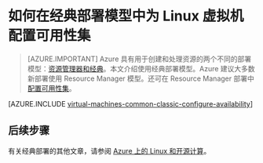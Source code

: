 <properties
	pageTitle="经典 Linux VM 的可用性集 |Azure"
	description="在经典部署模型中，使用 Azure 门户和 Azure PowerShell，为新的或现有的 Linux 虚拟机配置可用性集。"
	services="virtual-machines-linux"
	documentationCenter=""
	authors="cynthn"
	manager="timlt"
	editor=""
	tags="azure-service-management"/>

<tags
	ms.service="virtual-machines-linux"
	ms.date="07/12/2016"
	wacn.date="08/08/2016"/>

# 如何在经典部署模型中为 Linux 虚拟机配置可用性集

> [AZURE.IMPORTANT] Azure 具有用于创建和处理资源的两个不同的部署模型：[资源管理器和经典](/documentation/articles/resource-manager-deployment-model/)。本文介绍使用经典部署模型。Azure 建议大多数新部署使用 Resource Manager 模型。还可在 Resource Manager 部署中[配置可用性集](/documentation/articles/azure-cli-arm-commands/#azure-availset-commands-to-manage-your-availability-sets)。

[AZURE.INCLUDE [virtual-machines-common-classic-configure-availability](../includes/virtual-machines-common-classic-configure-availability.md)]


## 后续步骤 

有关经典部署的其他文章，请参阅 [Azure 上的 Linux 和开源计算](/documentation/articles/virtual-machines-linux-opensource-links/)。

<!---HONumber=Mooncake_0801_2016-->